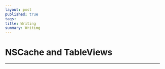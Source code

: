 ```yaml
---
layout: post
published: true
tags:
title: Writing
summary: Writing
---
```


# NSCache and TableViews

---






